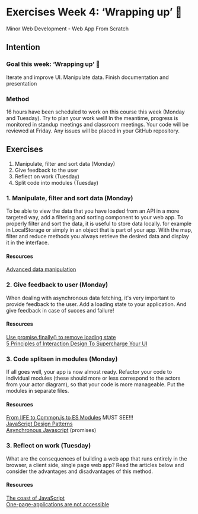 # Exercises Week 4: ‘Wrapping up’ 🎁

Minor Web Development - Web App From Scratch

## Intention

### Goal this week: ‘Wrapping up’ 🎁

Iterate and improve UI. Manipulate data. Finish documentation and presentation

### Method

16 hours have been scheduled to work on this course this week (Monday and Tuesday). Try to plan your work well! In the meantime, progress is monitored in standup meetings and classroom meetings. Your code will be reviewed at Friday. Any issues will be placed in your GitHub repository.


## Exercises

1. Manipulate, filter and sort data (Monday)
2. Give feedback to the user
3. Reflect on work (Tuesday)
4. Split code into modules (Tuesday)

### 1. Manipulate, filter and sort data (Monday)

To be able to view the data that you have loaded from an API in a more targeted way, add a filtering and sorting component to your web app. To properly filter and sort the data, it is useful to store data locally. for example in LocalStorage or simply in an object that is part of your app. With the map, filter and reduce methods you always retrieve the desired data and display it in the interface.

#### Resources

[Advanced data manipulation](https://medium.com/@sub.metu/advanced-data-manipulation-javascript-b309fd008c6d)

### 2. Give feedback to user (Monday)
When dealing with asynchronous data fetching, it's very important to provide feedback to the user. Add a loading state to your application. And give feedback in case of succes and failure!


#### Resources

[Use promise.finally() to remove loading state](https://developer.mozilla.org/en-US/docs/Web/JavaScript/Reference/Global_Objects/Promise/finally)  
[5 Principles of Interaction Design To Supercharge Your UI](https://givegoodux.com/feedback-5-principles-interaction-design-supercharge-ui-5-5/)

### 3. Code splitsen in modules (Monday)

If all goes well, your app is now almost ready. Refactor your code to individual modules (these should more or less correspond to the actors from your actor diagram), so that your code is more manageable. Put the modules in separate files.

#### Resources

[From IIFE to Common.js to ES Modules](https://www.youtube.com/watch?v=qJWALEoGge4) MUST SEE!!!  
[JavaScript Design Patterns](https://addyosmani.com/resources/essentialjsdesignpatterns/book/)  
[Asynchronous Javascript](https://www.pluralsight.com/guides/introduction-to-asynchronous-javascript) (promises)

### 3. Reflect on work (Tuesday)

What are the consequences of building a web app that runs entirely in the browser, a client side, single page web app? Read the articles below and consider the advantages and disadvantages of this method.

#### Resources

[The coast of JavaScript](https://medium.com/@addyosmani/the-cost-of-javascript-in-2018-7d8950fbb5d4)  
[One-page-applications are not accessible](http://www.craigabbott.co.uk/one-page-applications-are-not-accessible)



